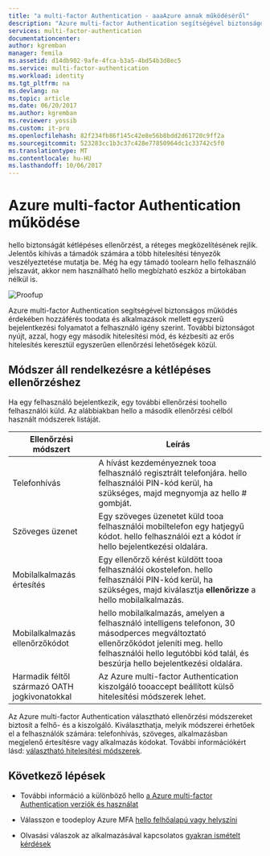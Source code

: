 ```yaml
---
title: "a multi-factor Authentication - aaaAzure annak működéséről"
description: "Azure multi-factor Authentication segítségével biztonságos működés érdekében hozzáférés toodata és alkalmazások mellett egyszerű bejelentkezési folyamatot a felhasználó igény szerint. További biztonságot nyújt, azzal, hogy egy második hitelesítési mód, és kézbesíti az erős hitelesítés keresztül egyszerűen ellenőrzési lehetőségek közül."
services: multi-factor-authentication
documentationcenter: 
author: kgremban
manager: femila
ms.assetid: d14db902-9afe-4fca-b3a5-4bd54b3d8ec5
ms.service: multi-factor-authentication
ms.workload: identity
ms.tgt_pltfrm: na
ms.devlang: na
ms.topic: article
ms.date: 06/20/2017
ms.author: kgremban
ms.reviewer: yossib
ms.custom: it-pro
ms.openlocfilehash: 82f234fb86f145c42e8e56b8bdd2d61720c9ff2a
ms.sourcegitcommit: 523283cc1b3c37c428e77850964dc1c33742c5f0
ms.translationtype: MT
ms.contentlocale: hu-HU
ms.lasthandoff: 10/06/2017
---
```

# <a name="how-azure-multi-factor-authentication-works"></a>Azure multi-factor Authentication működése
hello biztonságát kétlépéses ellenőrzést, a réteges megközelítésének rejlik. Jelentős kihívás a támadók számára a több hitelesítési tényezők veszélyeztetése mutatja be. Még ha egy támadó toolearn hello felhasználó jelszavát, akkor nem használható hello megbízható eszköz a birtokában nélkül is. 

![Proofup](./media/multi-factor-authentication-how-it-works/howitworks.png)

Azure multi-factor Authentication segítségével biztonságos működés érdekében hozzáférés toodata és alkalmazások mellett egyszerű bejelentkezési folyamatot a felhasználó igény szerint.  További biztonságot nyújt, azzal, hogy egy második hitelesítési mód, és kézbesíti az erős hitelesítés keresztül egyszerűen ellenőrzési lehetőségek közül.


## <a name="methods-available-for-two-step-verification"></a>Módszer áll rendelkezésre a kétlépéses ellenőrzéshez
Ha egy felhasználó bejelentkezik, egy további ellenőrzési toohello felhasználói küld.  Az alábbiakban hello a második ellenőrzési célból használt módszerek listáját.

| Ellenőrzési módszert | Leírás |
| --- | --- |
| Telefonhívás |A hívást kezdeményeznek tooa felhasználó regisztrált telefonjára. hello felhasználói PIN-kód kerül, ha szükséges, majd megnyomja az hello # gombját. |
| Szöveges üzenet |Egy szöveges üzenetet küld tooa felhasználói mobiltelefon egy hatjegyű kódot. hello felhasználói ezt a kódot ír hello bejelentkezési oldalára. |
| Mobilalkalmazás értesítés |Egy ellenőrző kérést küldött tooa felhasználói okostelefon. hello felhasználói PIN-kód kerül, ha szükséges, majd kiválasztja **ellenőrizze** a hello mobilalkalmazás. |
| Mobilalkalmazás ellenőrzőkódot |hello mobilalkalmazás, amelyen a felhasználó intelligens telefonon, 30 másodperces megváltoztató ellenőrzőkódot jeleníti meg. hello felhasználói hello legutóbbi kód talál, és beszúrja hello bejelentkezési oldalára. |
| Harmadik féltől származó OATH jogkivonatokkal | Az Azure multi-factor Authentication kiszolgáló tooaccept beállított külső hitelesítési módszerek lehet. |

Az Azure multi-factor Authentication választható ellenőrzési módszereket biztosít a felhő- és a kiszolgáló. Kiválaszthatja, melyik módszerei érhetőek el a felhasználók számára: telefonhívás, szöveges, alkalmazásban megjelenő értesítésre vagy alkalmazás kódokat. További információkért lásd: [választható hitelesítési módszerek](multi-factor-authentication-whats-next.md#selectable-verification-methods).

## <a name="next-steps"></a>Következő lépések

- További információ a különböző hello [a Azure multi-factor Authentication verziók és használat](multi-factor-authentication-versions-plans.md)

- Válasszon e toodeploy Azure MFA [hello felhőalapú vagy helyszíni](multi-factor-authentication-get-started.md)

- Olvasási válaszok az alkalmazásával kapcsolatos [gyakran ismételt kérdések](multi-factor-authentication-faq.md)